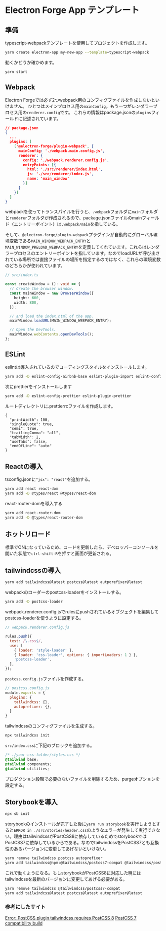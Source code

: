 # Electron Forge App テンプレート

## 準備

typescript-webpackテンプレートを使用してプロジェクトを作成します。

```bash
yarn create electron-app my-new-app --template=typescript-webpack
```

動くかどうか確かめます。

```bash
yarn start
```

## Webpack

Electron Forgeでは必ず2つwebpack用のコンフィグファイルを作成しないといけません。
ひとつはメインプロセス用の```mainConfig```。もう一つがレンダラープロセス用の```renderer.config```です。
これらの情報はpackage.jsonの```plugins```フィールドに記述されています。

```json
// package.json
{
  ...
  plugins: [
    ['@electron-forge/plugin-webpack', {
      mainConfig: './webpack.main.config.js',
      renderer: {
        config: './webpack.renderer.config.js',
        entryPoints: [{
          html: './src/renderer/index.html',
          js: './src/renderer/index.js',
          name: 'main_window'
        }]
      }
    }]
  ]
}
```

webpackを使ってトランスパイルを行うと、```.webpack```フォルダに```main```フォルダと```renderer```フォルダが作成されるので、package.jsonファイルのmainフィールド（エントリーポイント）は```.webpack/main```を指している。

そして、```@electron-forge/plugin-webpack```プラグインが自動的にグローバル環境変数である```MAIN_WINDOW_WEBPACK_ENTRY```と```MAIN_WINDOW_PRELOAD_WEBPACK_ENTRY```を定義してくれています。これらはレンダラープロセスのエントリーポイントを指しています。なのでloadURLが呼び出されている場所では直接ファイルの場所を指定するのではなく、これらの環境変数のどちらかが使われています。

```ts
// src/index.ts

const createWindow = (): void => {
  // Create the browser window.
  const mainWindow = new BrowserWindow({
    height: 600,
    width: 800,
  });

  // and load the index.html of the app.
  mainWindow.loadURL(MAIN_WINDOW_WEBPACK_ENTRY);

  // Open the DevTools.
  mainWindow.webContents.openDevTools();
};
```

## ESLint

eslintは導入されているのでコーディングスタイルをインストールします。

```bash
yarn add -D eslint-config-airbnb-base eslint-plugin-import eslint-config-airbnb-typescript
```

次にprettierをインストールします

```bash
yarn add -D eslint-config-prettier eslint-plugin-prettier
```

ルートディレクトリに.prettierrcファイルを作成します。

```.prettierrc
{
  "printWidth": 100,
  "singleQuote": true,
  "semi": true,
  "trailingComma": "all",
  "tabWidth": 2,
  "useTabs": false,
  "endOfLine": "auto"
}
```

## Reactの導入

tsconfig.jsonに```"jsx": "react"```を追加する。

```bash
yarn add react react-dom
yarn add -D @types/react @types/react-dom
```

react-router-domを導入する

```bash
yarn add react-router-dom
yarn add -D @types/react-router-dom
```
## ホットリロード

標準でONになっているため、コードを更新したら、デベロッパーコンソールを開いた状態で```ctrl-shift-R```を押すと画面が更新される。

## tailwindcssの導入

```bash
yarn add tailwindcss@latest postcss@latest autporefixer@latest
```

webpackのローダーのpostcss-loaderをインストールする。

```bash
yarn add -D postcss-loader
```

webpack.renderer.config.jsでrulesにpushされているオブジェクトを編集してpostcss-loaderを使うように設定する。

```js
// webpack.renderer.config.js

rules.push({
  test: /\.css$/,
  use: [
    { loader: 'style-loader' },
    { loader: 'css-loader', options: { importLoaders: 1 } },
    'postcss-loader',
  ],
});
```

```postcss.config.js```ファイルを作成する。

```js
// postcss.config.js
module.exports = {
  plugins: {
    tailwindcss: {},
    autoprefixer: {},
  }
}
```

tailwindcssのコンフィグファイルを生成する。

```bash
npx tailwindcss init
```

```src/index.css```に下記のブロックを追加する。

```css
/* ./your-css-folder/styles.css */
@tailwind base;
@tailwind components;
@tailwind utilities;
```

プロダクション段階で必要のないファイルを削除するため、purgeオプションを設定する。

## Storybookを導入

```bash
npx sb init
```

storybookのインストールが完了した後に```yarn run storybook```を実行しようとすると```ERROR in ./src/stories/header.css```のようなエラーが発生して実行できない。理由はtailwindcssがPostCSS8に依存しているためでstorybookではPostCSS7に依存しているからである。なのでtailwindcssをPostCSS7とも互換性のあるバージョンに変更してあげないといけない。

```bash
yarn remove tailwindcss postcss autoprefixer
yarn add tailwindcss@npm:@tailwindcss/postcss7-compat @tailwindcss/postcss7-compat postcss@^7 autoprefixer@^9
```

これで動くようになる。もしstorybookがPostCSS8に対応した暁にはtailwindcssを最新のバージョンに変更してあげる必要がある。

```bash
yarn remove tailwindcss @tailwindcss/postcss7-compat
yarn add tailwindcss@latest postcss@latest autoprefixer@latest
```

### 参考にしたサイト
[Error: PostCSS plugin tailwindcss requires PostCSS 8](https://stackoverflow.com/questions/64925926/error-postcss-plugin-tailwindcss-requires-postcss-8)
[PostCSS 7 compatibility build](https://tailwindcss.com/docs/installation#post-css-7-compatibility-build)